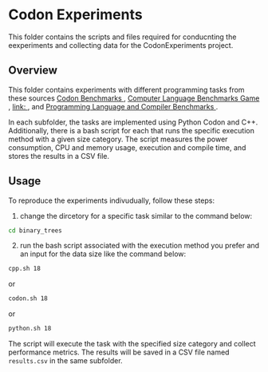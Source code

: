 # Codon Experiments
This folder contains the scripts and files required for conducnting the eexperiments and collecting data for the CodonExperiments project.
## Overview 
This folder contains experiments with different programming tasks from these sources [Codon Benchmarks ](https://example.com), [ Computer Language Benchmarks Game ](https://benchmarksgame-team.pages.debian.net/benchmarksgame/fastest/cpp.html), [link: ](https://programming-language-benchmarks.vercel.app/python-vs-cpp), and [Programming Language and Compiler Benchmarks ](https://github.com/exaloop/codon/tree/develop/bench).

In each subfolder, the tasks are implemented using Python Codon and C++. Additionally, there is a bash script for each that runs the specific execution method with a given size category. The script measures the power consumption, CPU and memory usage, execution and compile time, and stores the results in a CSV file.
## Usage
To reproduce the experiments indivudually, follow these steps:
1. change the dircetory for a specific task similar to the command below:
```bash
cd binary_trees
``` 
2. run the bash script associated with the execution method you prefer and an input for the data size like the command below:

```bash
cpp.sh 18 
```
or 
```bash
codon.sh 18 
```
or 
```bash
python.sh 18 
```
The script will execute the task with the specified size category and collect performance metrics. The results will be saved in a CSV file named `results.csv` in the same subfolder.






